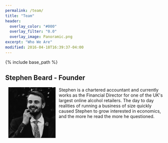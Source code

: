 ```yaml
---
permalink: /team/
title: "Team"
header:
  overlay_color: "#000"
  overlay_filter: "0.0"
  overlay_image: Panoramic.png
excerpt: "Who We Are"
modified: 2016-04-18T16:39:37-04:00
---
```


{% include base_path %}

## Stephen Beard - Founder 
<img src="/images/Wedding Pic2.jpg" align="left" alt="Stephen Beard" width="30%" height = "auto" hspace = "10"> Stephen is a chartered accountant and currently works as the Financial Director for one of the UK's largest online alcohol retailers. The day to day realities of running a business of size quickly caused Stephen to grow interested in economics, and the more he read the more he questioned.   
